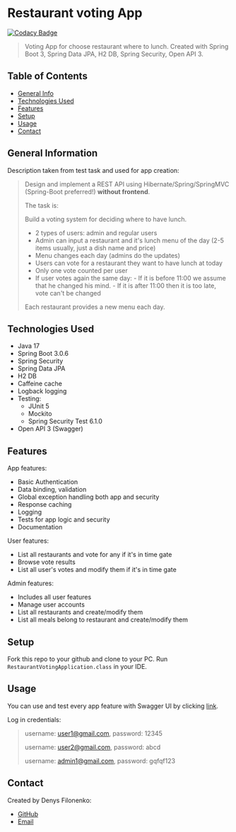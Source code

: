 # Restaurant voting App
[![Codacy Badge](https://app.codacy.com/project/badge/Grade/03b4cb5218d24cf691fc4b4c64ae9684)](https://app.codacy.com/gh/DenysFlnk/restaurant-voting-app/dashboard?utm_source=gh&utm_medium=referral&utm_content=&utm_campaign=Badge_grade)
> Voting App for choose restaurant where to lunch. Created with Spring Boot 3, Spring Data JPA, H2 DB, Spring Security, Open API 3. 

## Table of Contents
* [General Info](#general-information)
* [Technologies Used](#technologies-used)
* [Features](#features)
* [Setup](#setup)
* [Usage](#usage)
* [Contact](#contact)

## General Information
Description taken from test task and used for app creation: 

>Design and implement a REST API using Hibernate/Spring/SpringMVC (Spring-Boot preferred!) **without frontend**.
>
>The task is:
>
>Build a voting system for deciding where to have lunch.
>
>* 2 types of users: admin and regular users
>* Admin can input a restaurant and it's lunch menu of the day (2-5 items usually, just a dish name and price)
>* Menu changes each day (admins do the updates)
>* Users can vote for a restaurant they want to have lunch at today
>* Only one vote counted per user
>* If user votes again the same day:
    - If it is before 11:00 we assume that he changed his mind.
    - If it is after 11:00 then it is too late, vote can't be changed
>
>Each restaurant provides a new menu each day.

## Technologies Used
- Java 17
- Spring Boot 3.0.6
- Spring Security
- Spring Data JPA
- H2 DB
- Caffeine cache
- Logback logging
- Testing:
  - JUnit 5
  - Mockito
  - Spring Security Test 6.1.0
- Open API 3 (Swagger)


## Features
App features:
- Basic Authentication
- Data binding, validation
- Global exception handling both app and security
- Response caching
- Logging
- Tests for app logic and security
- Documentation


User features:
- List all restaurants and vote for any if it's in time gate
- Browse vote results
- List all user's votes and modify them if it's in time gate

Admin features:
- Includes all user features
- Manage user accounts
- List all restaurants and create/modify them
- List all meals belong to restaurant and create/modify them

## Setup
Fork this repo to your github and clone to your PC. Run `RestaurantVotingApplication.class` in your IDE. 


## Usage
You can use and test every app feature with Swagger UI by clicking [link](http://localhost:8080/restaurant-voting/swagger-ui.html).

Log in credentials:
>username: user1@gmail.com,  password: 12345
> 
>username: user2@gmail.com,  password: abcd
> 
>username: admin1@gmail.com,  password: gqfqf123

## Contact
Created by Denys Filonenko:
- [GitHub](https://github.com/DenysFlnk)
- [Email](mailto:filonenko.denys94@gmail.com)
